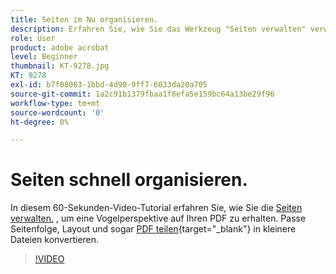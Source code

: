 ```yaml
---
title: Seiten im Nu organisieren.
description: Erfahren Sie, wie Sie das Werkzeug "Seiten verwalten" verwenden, um eine Vogelperspektive auf Ihren PDF zu erhalten
role: User
product: adobe acrobat
level: Beginner
thumbnail: KT-9278.jpg
KT: 9278
exl-id: b7f08003-1bbd-4d90-9ff7-6033da20a705
source-git-commit: 1a2c91b1379fbaa1f8efa5e159bc64a13be29f96
workflow-type: tm+mt
source-wordcount: '0'
ht-degree: 0%

---
```


# Seiten schnell organisieren.

In diesem 60-Sekunden-Video-Tutorial erfahren Sie, wie Sie die [Seiten verwalten.](https://www.adobe.com/de/acrobat/online/rearrange-pdf.html) , um eine Vogelperspektive auf Ihren PDF zu erhalten. Passe Seitenfolge, Layout und sogar [PDF teilen](https://www.adobe.com/de/acrobat/online/split-pdf.html){target=&quot;_blank&quot;} in kleinere Dateien konvertieren.

>[!VIDEO](https://video.tv.adobe.com/v/338278?hidetitle=true)

